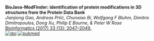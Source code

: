 **BioJava-ModFinder: identification of protein modifications in 3D structures from the Protein Data Bank**<br/>
*Jianjiong Gao, Andreas Prlić, Chunxiao Bi, Wolfgang F Bluhm, Dimitris Dimitropoulos, Dong Xu, Philip E Bourne, & Peter W Rose* <br/>
[Bioinformatics (2017) 33 (13): 2047–2049.](https://academic.oup.com/bioinformatics/article/33/13/2047/3002764) <br/>
[![doi](https://img.shields.io/badge/doi-10.1093%2Fbioinformatics%2Fbtx101-blue.svg?style=flat)](https://academic.oup.com/bioinformatics/article/33/13/2047/3002764) [![pubmed](https://img.shields.io/badge/pubmed-28334105-blue.svg?style=flat)](http://www.ncbi.nlm.nih.gov/pubmed/28334105)
